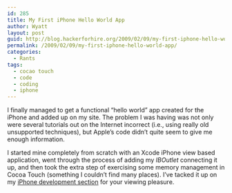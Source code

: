 ```yaml
---
id: 285
title: My First iPhone Hello World App
author: Wyatt
layout: post
guid: http://blog.hackerforhire.org/2009/02/09/my-first-iphone-hello-world-app/
permalink: /2009/02/09/my-first-iphone-hello-world-app/
categories:
  - Rants
tags:
  - cocao touch
  - code
  - coding
  - iphone
---
```

I finally managed to get a functional &#8220;hello world&#8221; app created for the iPhone and added up on my site. The problem I was having was not only were several tutorials out on the Internet incorrect (i.e., using really old unsupported techniques), but Apple&#8217;s code didn&#8217;t quite seem to give me enough information.

I started mine completely from scratch with an Xcode iPhone view based application, went through the process of adding my *IBOutlet* connecting it up, and then took the extra step of exercising some memory management in Cocoa Touch (something I couldn&#8217;t find many places). I&#8217;ve tacked it up on my [iPhone development section][1] for your viewing pleasure.

 [1]: http://blog.hackerforhire.org/iphone-development/
